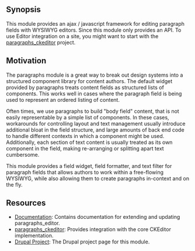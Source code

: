 ## Synopsis

This module provides an ajax / javascript framework for editing paragraph fields with WYSIWYG editors. Since this module only provides an API. To use Editor integration on a site, you might want to start with the [paragraphs_ckeditor](https://github.com/christophersmith262/paragraphs_ckeditor) project.

## Motivation

The paragraphs module is a great way to break out design systems into a structured component library for content authors. The default widget provided by paragraphs treats content fields as structured lists of components. This works well in cases where the paragraph field is being used to represent an ordered listing of content.

Often times, we use paragraphs to build "body field" content, that is not easily representable by a simple list of components. In these cases, workarounds for controlling layout and text management usually introduce additional bloat in the field structure, and large amounts of back end code to handle different contexts in which a component might be used. Additionally, each section of text content is usually treated as its own component in the field, making re-arranging or splitting apart text cumbersome.

This module provides a field widget, field formatter, and text filter for paragraph fields that allows authors to work within a free-flowing WYSIWYG, while also allowing them to create paragraphs in-context and on the fly.

## Resources

 * [Documentation](http://paragraphs-editor.readthedocs.io/en/latest): Contains documentation for extending and
   updating paragraphs_editor.
 * [paragraphs_ckeditor](https://github.com/christophersmith262/paragraphs_ckeditor): Provides integration with the core CKEditor
   implementation.
 * [Drupal Project](https://www.drupal.org/sandbox/christophersmith262/2491637): The Drupal project page for this module.
